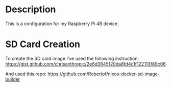 # Description

This is a configuration for my Raspberry Pi 4B device.

# SD Card Creation

To create the SD card image I've used the following instruction:
https://gist.github.com/chrisanthropic/2e6d3645f20da8fd4c1f122113f89c06

And used this repo:
https://github.com/Robertof/nixos-docker-sd-image-builder
